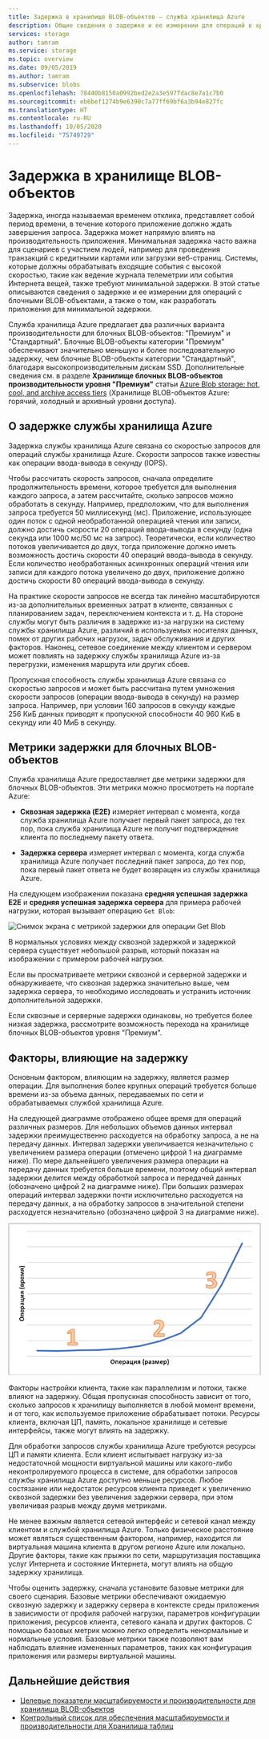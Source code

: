 ```yaml
---
title: Задержка в хранилище BLOB-объектов — служба хранилища Azure
description: Общие сведения о задержке и ее измерении для операций в хранилище BLOB-объектов, а также сведения о разработке приложений хранилища BLOB-объектов для минимальной задержки.
services: storage
author: tamram
ms.service: storage
ms.topic: overview
ms.date: 09/05/2019
ms.author: tamram
ms.subservice: blobs
ms.openlocfilehash: 78440b8150a0992bed2e2a3e597fdac8e7a1c7b0
ms.sourcegitcommit: eb6bef1274b9e6390c7a77ff69bf6a3b94e827fc
ms.translationtype: HT
ms.contentlocale: ru-RU
ms.lasthandoff: 10/05/2020
ms.locfileid: "75749729"
---
```

# <a name="latency-in-blob-storage"></a>Задержка в хранилище BLOB-объектов

Задержка, иногда называемая временем отклика, представляет собой период времени, в течение которого приложение должно ждать завершения запроса. Задержка может напрямую влиять на производительность приложения. Минимальная задержка часто важна для сценариев с участием людей, например для проведения транзакций с кредитными картами или загрузки веб-страниц. Системы, которые должны обрабатывать входящие события с высокой скоростью, такие как ведение журнала телеметрии или события Интернета вещей, также требуют минимальной задержки. В этой статье описываются сведения о задержке и ее измерении для операций с блочными BLOB-объектами, а также о том, как разработать приложения для минимальной задержки.

Служба хранилища Azure предлагает два различных варианта производительности для блочных BLOB-объектов: "Премиум" и "Стандартный". Блочные BLOB-объекты категории "Премиум" обеспечивают значительно меньшую и более последовательную задержку, чем блочные BLOB-объекты категории "Стандартный", благодаря высокопроизводительным дискам SSD. Дополнительные сведения см. в разделе **Хранилище блочных BLOB-объектов производительности уровня "Премиум"** статьи [Azure Blob storage: hot, cool, and archive access tiers](storage-blob-storage-tiers.md) (Хранилище BLOB-объектов Azure: горячий, холодный и архивный уровни доступа).

## <a name="about-azure-storage-latency"></a>О задержке службы хранилища Azure

Задержка службы хранилища Azure связана со скоростью запросов для операций службы хранилища Azure. Скорости запросов также известны как операции ввода-вывода в секунду (IOPS).

Чтобы рассчитать скорость запросов, сначала определите продолжительность времени, которое требуется для выполнения каждого запроса, а затем рассчитайте, сколько запросов можно обработать в секунду. Например, предположим, что для выполнения запроса требуется 50 миллисекунд (мс). Приложение, использующее один поток с одной необработанной операцией чтения или записи, должно достичь скорости 20 операций ввода-вывода в секунду (одна секунда или 1000 мс/50 мс на запрос). Теоретически, если количество потоков увеличивается до двух, тогда приложение должно иметь возможность достичь скорости 40 операций ввода-вывода в секунду. Если количество необработанных асинхронных операций чтения или записи для каждого потока увеличено до двух, приложение должно достичь скорости 80 операций ввода-вывода в секунду.

На практике скорости запросов не всегда так линейно масштабируются из-за дополнительных временных затрат в клиенте, связанных с планированием задач, переключением контекста и т. д. На стороне службы могут быть различия в задержке из-за нагрузки на систему службы хранилища Azure, различий в используемых носителях данных, помех от других рабочих нагрузок, задач обслуживания и других факторов. Наконец, сетевое соединение между клиентом и сервером может повлиять на задержку службы хранилища Azure из-за перегрузки, изменения маршрута или других сбоев.

Пропускная способность службы хранилища Azure связана со скоростью запросов и может быть рассчитана путем умножения скорости запросов (операции ввода-вывода в секунду) на размер запроса. Например, при условии 160 запросов в секунду каждые 256 КиБ данных приводят к пропускной способности 40 960 КиБ в секунду или 40 МиБ в секунду.

## <a name="latency-metrics-for-block-blobs"></a>Метрики задержки для блочных BLOB-объектов

Служба хранилища Azure предоставляет две метрики задержки для блочных BLOB-объектов. Эти метрики можно просмотреть на портале Azure:

- **Сквозная задержка (E2E)** измеряет интервал с момента, когда служба хранилища Azure получает первый пакет запроса, до тех пор, пока служба хранилища Azure не получит подтверждение клиента по последнему пакету ответа.

- **Задержка сервера** измеряет интервал с момента, когда служба хранилища Azure получает последний пакет запроса, до тех пор, пока первый пакет ответа не будет возвращен из службы хранилища Azure.

На следующем изображении показана **средняя успешная задержка E2E** и **средняя успешная задержка сервера** для примера рабочей нагрузки, которая вызывает операцию `Get Blob`:

![Снимок экрана с метрикой задержки для операции Get Blob](media/storage-blobs-latency/latency-metrics-get-blob.png)

В нормальных условиях между сквозной задержкой и задержкой сервера существует небольшой разрыв, который показан на изображении с примером рабочей нагрузки.

Если вы просматриваете метрики сквозной и серверной задержки и обнаруживаете, что сквозная задержка значительно выше, чем задержка сервера, то необходимо исследовать и устранить источник дополнительной задержки.

Если сквозные и серверные задержки одинаковы, но требуется более низкая задержка, рассмотрите возможность перехода на хранилище блочных BLOB-объектов уровня "Премиум".

## <a name="factors-influencing-latency"></a>Факторы, влияющие на задержку

Основным фактором, влияющим на задержку, является размер операции. Для выполнения более крупных операций требуется больше времени из-за объема данных, передаваемых по сети и обрабатываемых службой хранилища Azure.

На следующей диаграмме отображено общее время для операций различных размеров. Для небольших объемов данных интервал задержки преимущественно расходуется на обработку запроса, а не на передачу данных. Интервал задержки увеличивается незначительно с увеличением размера операции (отмечено цифрой 1 на диаграмме ниже). По мере дальнейшего увеличения размера операции на передачу данных требуется больше времени, поэтому общий интервал задержки делится между обработкой запроса и передачей данных (обозначено цифрой 2 на диаграмме ниже). При больших размерах операций интервал задержки почти исключительно расходуется на передачу данных, а на обработку запросов в значительной степени расходуется незначительно (обозначено цифрой 3 на диаграмме ниже).

![Снимок экрана, отображающий общее время выполнения операции по отношению к размеру операции](media/storage-blobs-latency/operation-time-size-chart.png)

Факторы настройки клиента, такие как параллелизм и потоки, также влияют на задержку. Общая пропускная способность зависит от того, сколько запросов к хранилищу выполняется в любой момент времени, и от того, как используемое приложение обрабатывает потоки. Ресурсы клиента, включая ЦП, память, локальное хранилище и сетевые интерфейсы, также могут влиять на задержку.

Для обработки запросов службы хранилища Azure требуются ресурсы ЦП и памяти клиента. Если клиент испытывает нагрузку из-за недостаточной мощности виртуальной машины или какого-либо неконтролируемого процесса в системе, для обработки запросов службы хранилища Azure доступно меньше ресурсов. Любое состязание или недостаток ресурсов клиента приведет к увеличению сквозной задержки без увеличения задержки сервера, при этом увеличивая разрыв между двумя метриками.

Не менее важным является сетевой интерфейс и сетевой канал между клиентом и службой хранилища Azure. Только физическое расстояние может являться существенным фактором, например, находится ли виртуальная машина клиента в другом регионе Azure или локально. Другие факторы, такие как прыжки по сети, маршрутизация поставщика услуг Интернета и состояние Интернета, могут влиять на общую задержку хранилища.

Чтобы оценить задержку, сначала установите базовые метрики для своего сценария. Базовые метрики обеспечивают ожидаемую сквозную задержку и задержку сервера в контексте среды приложения в зависимости от профиля рабочей нагрузки, параметров конфигурации приложения, ресурсов клиента, сетевого канала и других факторов. С помощью базовых метрик можно легко определить ненормальные и нормальные условия. Базовые метрики также позволяют вам наблюдать влияние измененных параметров, таких как конфигурация приложения или размеры виртуальной машины.

## <a name="next-steps"></a>Дальнейшие действия

- [Целевые показатели масштабируемости и производительности для хранилища BLOB-объектов](scalability-targets.md)
- [Контрольный список для обеспечения масштабируемости и производительности для Хранилища таблиц](storage-performance-checklist.md)

